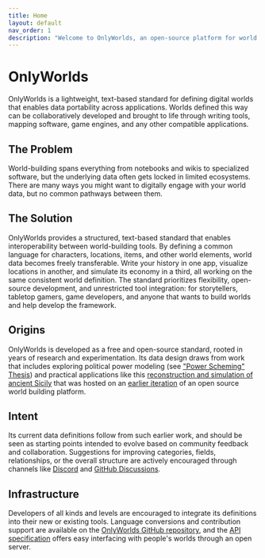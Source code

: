 ```yaml
---
title: Home
layout: default
nav_order: 1
description: "Welcome to OnlyWorlds, an open-source platform for world building and simulation"
---
```


# OnlyWorlds

OnlyWorlds is a lightweight, text-based standard for defining digital worlds that enables data portability across applications. 
Worlds defined this way can be collaboratively developed and brought to life through writing tools, mapping software, game engines, and any other compatible applications.

## The Problem

World-building spans everything from notebooks and wikis to specialized software, but the underlying data often gets locked in limited ecosystems.
There are many ways you might want to digitally engage with your world data, but no common pathways between them. 


## The Solution

OnlyWorlds provides a structured, text-based standard that enables interoperability between world-building tools.
By defining a common language for characters, locations, items, and other world elements, world data becomes freely transferable. 
Write your history in one app, visualize locations in another, and simulate its economy in a third, all working on the same consistent world definition.
The standard prioritizes flexibility, open-source development, and unrestricted tool integration: for storytellers, tabletop gamers, game developers, and anyone that wants to build worlds and help develop the framework. 

## Origins

OnlyWorlds is developed as a free and open-source standard, rooted in years of research and experimentation. Its data design draws from work that includes exploring political power modeling (see ["Power Scheming" Thesis](link-to-thesis-if-available)) and practical applications like this [reconstruction and simulation of ancient Sicily](https://www.onlyworlds.com/static/webgl/index.html) that was hosted on an [earlier iteration](https://github.com/worldsmithdev/Worldsmith) of an open source world building platform.

## Intent

Its current data definitions follow from such earlier work, and should be seen as starting points intended to evolve based on community feedback and collaboration. Suggestions for improving categories, fields, relationships, or the overall structure are actively encouraged through channels like [Discord](https://discord.gg/twCjqvVBwb) and [GitHub Discussions](https://github.com/OnlyWorlds/OnlyWorlds/discussions). 

## Infrastructure

Developers of all kinds and levels are encouraged to integrate its definitions into their new or existing tools. Language conversions and contribution support are available on the [OnlyWorlds GitHub repository](https://github.com/OnlyWorlds/OnlyWorlds), and the [API specification](https://onlyworlds.com/api/docs) offers easy interfacing with people's worlds through an open server. 


